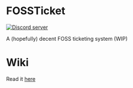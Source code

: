 # FOSSTicket
<a href="https://discord.gg/Jv6rqT3">
    <img src="https://discordapp.com/api/guilds/538832079274901517/embed.png" alt="Discord server" />
</a>

A (hopefully) decent FOSS ticketing system (WIP)


# Wiki
Read it [here](https://github.com/TheRandomMelon/FOSSTicket/wiki)